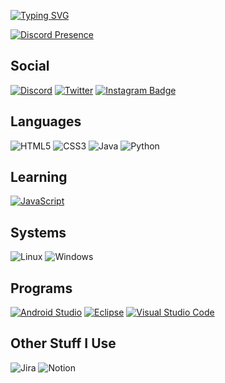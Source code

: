 <!-- Readme Typing SVG by DenverCoder1 - https://github.com/DenverCoder1/readme-typing-svg -->
[![Typing SVG](https://readme-typing-svg.demolab.com?font=Concert+One&pause=1000&center=true&width=435&lines=Welcome+to+my+profile)](https://git.io/typing-svg)

<!-- Lanyard Profile Readme by cnrad - https://github.com/cnrad/lanyard-profile-readme -->
[![Discord Presence](https://lanyard.cnrad.dev/api/:id)](https://discord.com/users/488040865349238806)

## Social
[![Discord](https://img.shields.io/badge/Discord-5865F2?logo=discord&logoColor=fff&style=for-the-badge)](https://discord.com/users/488040865349238806)
[![Twitter](https://img.shields.io/badge/Twitter-1DA1F2?logo=twitter&logoColor=fff&style=for-the-badge)](https://twitter.com/tassian8261)
[![Instagram Badge](https://img.shields.io/badge/Instagram-E4405F?logo=instagram&logoColor=fff&style=for-the-badge)](https://www.instagram.com/florian.ldm)


## Languages
![HTML5](https://img.shields.io/badge/HTML5-E34F26?logo=html5&logoColor=fff&style=for-the-badge)
![CSS3](https://img.shields.io/badge/CSS3-1572B6?logo=css3&logoColor=fff&style=for-the-badge)
![Java](https://img.shields.io/badge/java-%23ED8B00.svg?style=for-the-badge&logo=java&logoColor=white)
![Python](https://img.shields.io/badge/python-3670A0?style=for-the-badge&logo=python&logoColor=ffdd54)


## Learning
[![JavaScript](https://img.shields.io/badge/JavaScript-F7DF1E?logo=javascript&logoColor=000&style=for-the-badge)](https://www.javascript.com/)


## Systems
![Linux](https://img.shields.io/badge/Linux-FCC624?style=for-the-badge&logo=linux&logoColor=black)
![Windows](https://img.shields.io/badge/Windows-0078D6?style=for-the-badge&logo=windows&logoColor=white)

## Programs
[![Android Studio](https://img.shields.io/badge/Android%20Studio-3DDC84.svg?style=for-the-badge&logo=android-studio&logoColor=white)](https://developer.android.com/studio)
[![Eclipse](https://img.shields.io/badge/Eclipse-FE7A16.svg?style=for-the-badge&logo=Eclipse&logoColor=white)](https://www.eclipse.org)
[![Visual Studio Code](https://img.shields.io/badge/Visual%20Studio%20Code-007ACC?logo=visualstudiocode&logoColor=fff&style=for-the-badge)](https://code.visualstudio.com/)

## Other Stuff I Use
![Jira](https://img.shields.io/badge/jira-%230A0FFF.svg?style=for-the-badge&logo=jira&logoColor=white)
![Notion](https://img.shields.io/badge/Notion-%23000000.svg?style=for-the-badge&logo=notion&logoColor=white)
